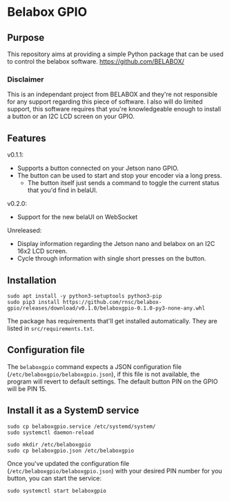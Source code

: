 # Belabox GPIO

## Purpose

This repository aims at providing a simple Python package that can be used to control the belabox software.
<https://github.com/BELABOX/>

### Disclaimer

This is an independant project from BELABOX and they're not responsible for any support regarding this piece of software.
I also will do limited support, this software requires that you're knowledgeable enough to install a button or an I2C LCD screen on your GPIO.

## Features

v0.1.1:

* Supports a button connected on your Jetson nano GPIO.
* The button can be used to start and stop your encoder via a long press.
  * The button itself just sends a command to toggle the current status that you'd find in belaUI.

v0.2.0:

* Support for the new belaUI on WebSocket

Unreleased:

* Display information regarding the Jetson nano and belabox on an I2C 16x2 LCD screen.
* Cycle through information with single short presses on the button.

## Installation

```shell
sudo apt install -y python3-setuptools python3-pip
sudo pip3 install https://github.com/rnsc/belabox-gpio/releases/download/v0.1.0/belaboxgpio-0.1.0-py3-none-any.whl
```

The package has requirements that'll get installed automatically.
They are listed in `src/requirements.txt`.

## Configuration file

The `belaboxgpio` command expects a JSON configuration file (`/etc/belaboxgpio/belaboxgpio.json`), if this file is not available, the program will revert to default settings.
The default button PIN on the GPIO will be PIN 15.

## Install it as a SystemD service

```shell
sudo cp belaboxgpio.service /etc/systemd/system/
sudo systemctl daemon-reload

sudo mkdir /etc/belaboxgpio
sudo cp belaboxgpio.json /etc/belaboxgpio
```

Once you've updated the configuration file (`/etc/belaboxgpio/belaboxgpio.json`) with your desired PIN number for you button, you can start the service:

```shell
sudo systemctl start belaboxgpio
```
